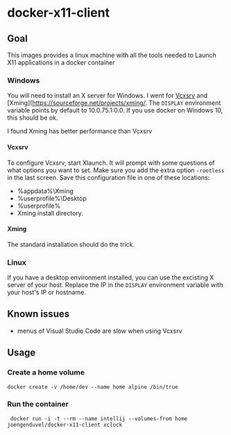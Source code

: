 # docker-x11-client

## Goal
This images provides a linux machine with all the tools needed to Launch X11 applications in a docker container

### Windows
You will need to install an X server for Windows.
I went for [Vcxsrv](https://sourceforge.net/projects/vcxsrv/) and [Xming](https://sourceforge.net/projects/xming/.
The `DISPLAY` environment variable points by default to 10.0.75.1:0.0.
If you use docker on Windows 10, this should be ok.

I found Xming has better performance than Vcxsrv

#### Vcxsrv
To configure Vcxsrv, start Xlaunch.
It will prompt with some questions of what options you want to set.
Make sure you add the extra option `-rootless` in the last screen.
Save this configuration file in one of these locations:
* %appdata%\Xming
* %userprofile%\Desktop
* %userprofile%
* Xming install directory.

#### Xming
The standard installation should do the trick.

### Linux
If you have a desktop environment installed, you can use the excisting X server of your host.
Replace the IP in the `DISPLAY` environment variable with your host's IP or hostname.

## Known issues
* menus of Visual Studio Code are slow when using Vcxsrv

## Usage
### Create a home volume
`docker create -v /home/dev --name home alpine /bin/true`
### Run the container
```
 docker run -i -t --rm --name intellij --volumes-from home joengenduvel/docker-x11-client xclock
```
